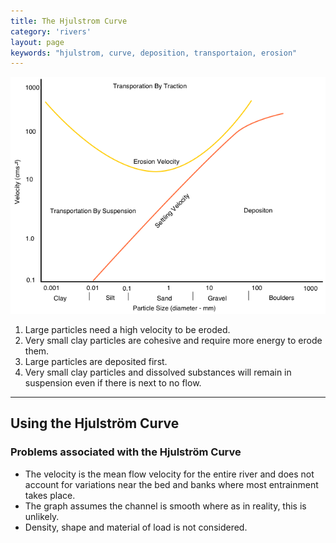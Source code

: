 ```yaml
---
title: The Hjulstrom Curve
category: 'rivers'
layout: page
keywords: "hjulstrom, curve, deposition, transportaion, erosion"
---
```


![](/Images/rivers/hjulstronCurve.png)

1. Large particles need a high velocity to be eroded.
2. Very small clay particles are cohesive and require more energy to erode them.
3. Large particles are deposited first.
4. Very small clay particles and dissolved substances will remain in suspension even if there is next to no flow.

---

Using the Hjulström Curve
-------------------------

### Problems associated with the Hjulström Curve

- The velocity is the mean flow velocity for the entire river and does not account for variations near the bed and banks where most entrainment takes place. 
- The graph assumes the channel is smooth where as in reality, this is unlikely. 
- Density, shape and material of load is not considered. 

